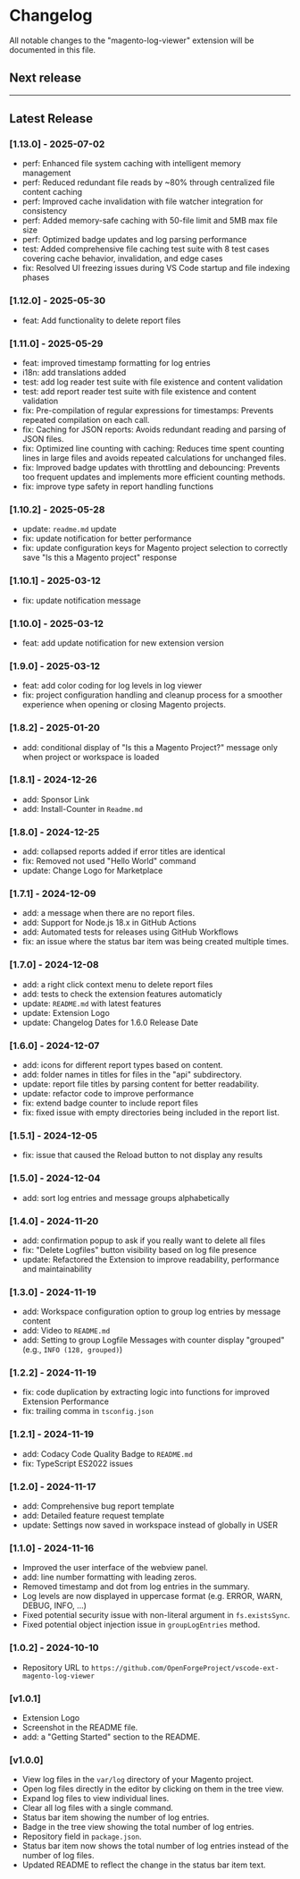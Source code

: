 # Changelog

All notable changes to the "magento-log-viewer" extension will be documented in this file.

## Next release

---

## Latest Release

### [1.13.0] - 2025-07-02

- perf: Enhanced file system caching with intelligent memory management
- perf: Reduced redundant file reads by ~80% through centralized file content caching
- perf: Improved cache invalidation with file watcher integration for consistency
- perf: Added memory-safe caching with 50-file limit and 5MB max file size
- perf: Optimized badge updates and log parsing performance
- test: Added comprehensive file caching test suite with 8 test cases covering cache behavior, invalidation, and edge cases
- fix: Resolved UI freezing issues during VS Code startup and file indexing phases

### [1.12.0] - 2025-05-30

- feat: Add functionality to delete report files

### [1.11.0] - 2025-05-29

- feat: improved timestamp formatting for log entries
- i18n: add translations added
- test: add log reader test suite with file existence and content validation
- test: add report reader test suite with file existence and content validation
- fix: Pre-compilation of regular expressions for timestamps: Prevents repeated compilation on each call.
- fix: Caching for JSON reports: Avoids redundant reading and parsing of JSON files.
- fix: Optimized line counting with caching: Reduces time spent counting lines in large files and avoids repeated calculations for unchanged files.
- fix: Improved badge updates with throttling and debouncing: Prevents too frequent updates and implements more efficient counting methods.
- fix: improve type safety in report handling functions

### [1.10.2] - 2025-05-28

- update: `readme.md` update
- fix: update notification for better performance
- fix: update configuration keys for Magento project selection to correctly save "Is this a Magento project" response

### [1.10.1] - 2025-03-12

- fix: update notification message

### [1.10.0] - 2025-03-12

- feat: add update notification for new extension version

### [1.9.0] - 2025-03-12

- feat: add color coding for log levels in log viewer
- fix: project configuration handling and cleanup process for a smoother experience when opening or closing Magento projects.

### [1.8.2] - 2025-01-20

- add: conditional display of "Is this a Magento Project?" message only when project or workspace is loaded

### [1.8.1] - 2024-12-26

- add: Sponsor Link
- add: Install-Counter in `Readme.md`

### [1.8.0] - 2024-12-25

- add: collapsed reports added if error titles are identical
- fix: Removed not used "Hello World" command
- update: Change Logo for Marketplace

### [1.7.1] - 2024-12-09

- add: a message when there are no report files.
- add: Support for Node.js 18.x in GitHub Actions
- add: Automated tests for releases using GitHub Workflows
- fix: an issue where the status bar item was being created multiple times.

### [1.7.0] - 2024-12-08

- add: a right click context menu to delete report files
- add: tests to check the extension features automaticly
- update: `README.md` with latest features
- update: Extension Logo
- update: Changelog Dates for 1.6.0 Release Date

### [1.6.0] - 2024-12-07

- add: icons for different report types based on content.
- add: folder names in titles for files in the "api" subdirectory.
- update: report file titles by parsing content for better readability.
- update: refactor code to improve performance
- fix: extend badge counter to include report files
- fix: fixed issue with empty directories being included in the report list.
### [1.5.1] - 2024-12-05

- fix: issue that caused the Reload button to not display any results

### [1.5.0] - 2024-12-04

- add: sort log entries and message groups alphabetically

### [1.4.0] - 2024-11-20

- add: confirmation popup to ask if you really want to delete all files
- fix: "Delete Logfiles" button visibility based on log file presence
- update: Refactored the Extension to improve readability, performance and maintainability

### [1.3.0] - 2024-11-19

- add: Workspace configuration option to group log entries by message content
- add: Video to `README.md`
- add: Setting to group Logfile Messages with counter display "grouped" (e.g., `INFO (128, grouped)`)

### [1.2.2] - 2024-11-19

- fix: code duplication by extracting logic into functions for improved Extension Performance
- fix: trailing comma in `tsconfig.json`

### [1.2.1] - 2024-11-19

- add: Codacy Code Quality Badge to `README.md`
- fix: TypeScript ES2022 issues

### [1.2.0] - 2024-11-17

- add: Comprehensive bug report template
- add: Detailed feature request template
- update: Settings now saved in workspace instead of globally in USER

### [1.1.0] - 2024-11-16

- Improved the user interface of the webview panel.
- add: line number formatting with leading zeros.
- Removed timestamp and dot from log entries in the summary.
- Log levels are now displayed in uppercase format (e.g. ERROR, WARN, DEBUG, INFO, ...)
- Fixed potential security issue with non-literal argument in `fs.existsSync`.
- Fixed potential object injection issue in `groupLogEntries` method.

### [1.0.2] - 2024-10-10

- Repository URL to `https://github.com/OpenForgeProject/vscode-ext-magento-log-viewer`

### [v1.0.1]

- Extension Logo
- Screenshot in the README file.
- add: a "Getting Started" section to the README.

### [v1.0.0]

- View log files in the `var/log` directory of your Magento project.
- Open log files directly in the editor by clicking on them in the tree view.
- Expand log files to view individual lines.
- Clear all log files with a single command.
- Status bar item showing the number of log entries.
- Badge in the tree view showing the total number of log entries.
- Repository field in `package.json`.
- Status bar item now shows the total number of log entries instead of the number of log files.
- Updated README to reflect the change in the status bar item text.
